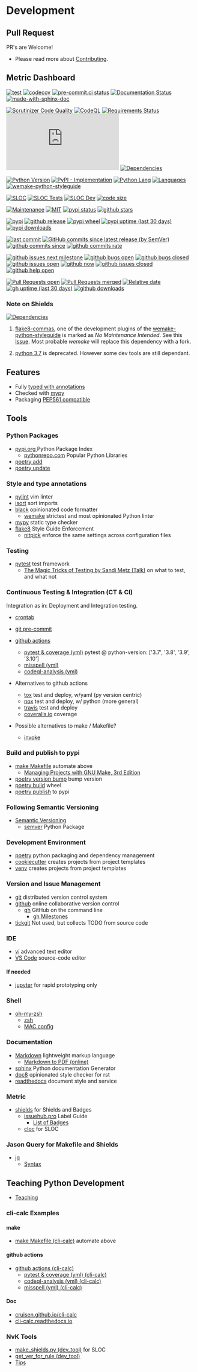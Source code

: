 # Development

## Pull Request

PR's are Welcome!

* Please read more about
  [Contributing](https://github.com/cruisen/cli-calc/blob/main/CONTRIBUTING.md).


## Metric Dashboard

[![test](https://github.com/cruisen/cli-calc/actions/workflows/test.yml/badge.svg)](https://github.com/cruisen/cli-calc/actions/workflows/test.yml)
[![codecov](https://codecov.io/gh/cruisen/cli-calc/branch/main/graph/badge.svg?token=i9nYZL3MM3)](https://codecov.io/gh/cruisen/cli-calc)
[![pre-commit.ci status](https://results.pre-commit.ci/badge/github/cruisen/cli-calc/main.svg)](https://results.pre-commit.ci/latest/github/cruisen/cli-calc/main)
[![Documentation Status](https://readthedocs.org/projects/cli-calc/badge/?version=latest)](https://readthedocs.org/projects/cli-calc/builds/)
[![made-with-sphinx-doc](https://img.shields.io/badge/Made%20with-Sphinx-1f425f.svg)](https://www.sphinx-doc.org/)

[![Scrutinizer Code Quality](https://scrutinizer-ci.com/g/cruisen/cli-calc/badges/quality-score.png?b=main)](https://scrutinizer-ci.com/g/cruisen/cli-calc/?branch=main)
[![CodeQL](https://github.com/cruisen/cli-calc/actions/workflows/codeql-analysis.yml/badge.svg?branch=main)](https://github.com/cruisen/cli-calc/actions/workflows/codeql-analysis.yml)
[![Requirements Status](https://requires.io/github/cruisen/cli-calc/requirements.svg?branch=main)](https://requires.io/github/cruisen/cli-calc/requirements/?branch=main)
[![Snyk Vulnerabilities for GitHub Repo (Specific Manifest)](https://img.shields.io/snyk/vulnerabilities/github/cruisen/cli-calc/requirements/requirements.txt)](https://app.snyk.io/org/cruisen)
[![Dependencies](https://img.shields.io/librariesio/release/github/cruisen/cli-calc)](https://libraries.io/github/cruisen/cli-calc)

[![Python Version](https://img.shields.io/pypi/pyversions/cli-calc.svg)](https://pypi.org/project/cli-calc/)
[![PyPI - Implementation](https://img.shields.io/pypi/implementation/cli-calc)](https://realpython.com/cpython-source-code-guide/)
[![Python Lang](https://img.shields.io/github/languages/top/cruisen/cli-calc)](https://github.com/cruisen/cli-calc/search?l=python)
[![Languages](https://img.shields.io/github/languages/count/cruisen/cli-calc)](https://github.com/cruisen/cli-calc/search?l=python)
[![wemake-python-styleguide](https://img.shields.io/badge/style-wemake-000000.svg)](https://github.com/wemake-services/wemake-python-styleguide)

[![SLOC](https://img.shields.io/endpoint?color=blue&url=https://raw.githubusercontent.com/cruisen/cli-calc/main/dev_tools/meters/cli_calc_shields.json)](https://github.com/cruisen/cli-calc/tree/main/cli_calc)
[![SLOC Tests](https://img.shields.io/endpoint?color=blue&url=https://raw.githubusercontent.com/cruisen/cli-calc/main/dev_tools/meters/tests_shields.json)](https://github.com/cruisen/cli-calc/tree/main/tests)
[![SLOC Dev](https://img.shields.io/endpoint?color=blue&url=https://raw.githubusercontent.com/cruisen/cli-calc/main/dev_tools/meters/dev_tools_shields.json)](https://github.com/cruisen/cli-calc/tree/main/dev_tools)
[![code size](https://img.shields.io/github/languages/code-size/cruisen/cli-calc)](https://github.com/cruisen/cli-calc.git)

[![Maintenance](https://img.shields.io/badge/Maintained-yes-green)](https://GitHub.com/cruisen/cli-calc/graphs/commit-activity)
[![MIT](https://img.shields.io/pypi/l/cli-calc)](https://github.com/cruisen/cli-calc/blob/main/LICENSE)
[![pypi status](https://img.shields.io/pypi/status/cli-calc)](https://www.python.org/dev/peps/pep-0301/#distutils-trove-classification)
[![github stars](https://img.shields.io/github/stars/cruisen/cli-calc?style=social)](https://github.com/cruisen/cli-calc/stargazers)

[![pypi](https://img.shields.io/pypi/v/cli-calc)](https://pypi.org/project/cli-calc/)
[![github release](https://img.shields.io/github/release-date/cruisen/cli-calc)](https://github.com/cruisen/cli-calc/releases)
[![pypi wheel](https://img.shields.io/pypi/wheel/cli-calc)](https://pypi.org/project/cli-calc/#files)
[![pypi uptime (last 30 days)](https://img.shields.io/pingpong/uptime/sp_95c996da63fe45faa6089b68cc4e112e?label=pypi%20uptime)](https://pypi.pingpong.host/en/)
[![pypi downloads](https://img.shields.io/pypi/dm/cli-calc?label=pypi%20downloads)](https://pypistats.org/packages/cli-calc)

[![last commit](https://img.shields.io/github/last-commit/cruisen/cli-calc)](https://github.com/cruisen/cli-calc/commits/main)
[![GitHub commits since latest release (by SemVer)](https://img.shields.io/github/commits-since/cruisen/cli-calc/latest?sort=semver)](https://github.com/cruisen/cli-calc/releases/latest)
[![github commits since](https://img.shields.io/github/commits-since/cruisen/cli-calc/v0.1.1)](https://github.com/cruisen/cli-calc/commits/main)
[![github commits rate](https://img.shields.io/github/commit-activity/m/cruisen/cli-calc?label=commits)](https://github.com/cruisen/cli-calc/commits/main)

[![github issues next milestone](https://img.shields.io/github/milestones/progress-percent/cruisen/cli-calc/6)](https://github.com/cruisen/cli-calc/milestone/6)
[![github bugs open](https://img.shields.io/github/issues-raw/cruisen/cli-calc/is_Bug?color=red&label=bugs)](https://github.com/cruisen/cli-calc/issues?q=is%3Aopen+is%3Aissue+label%3Ais_Bug)
[![github bugs closed](https://img.shields.io/github/issues-closed-raw/cruisen/cli-calc/is_Bug?color=green&label=closed)](https://github.com/cruisen/cli-calc/issues?q=is%3Aissue+is%3Aclosed+label%3Ais_Bug)
[![github issues open](https://img.shields.io/github/issues-raw/cruisen/cli-calc?color=blue)](https://github.com/cruisen/cli-calc/issues)
[![github now](https://img.shields.io/github/issues-raw/cruisen/cli-calc/1-Now-Important?color=yellow&label=queued)](https://github.com/cruisen/cli-calc/issues?q=is%3Aopen+is%3Aissue+label%3A1-Now-Important)
[![github issues closed](https://img.shields.io/github/issues-closed-raw/cruisen/cli-calc?color=green&label=closed)](https://github.com/cruisen/cli-calc/issues?q=is%3Aissue+is%3Aclosed)
[![github help open](https://img.shields.io/github/issues-raw/cruisen/cli-calc/needs_Help?color=yellow&label=need%20help)](https://github.com/cruisen/cli-calc/issues?q=is%3Aopen+is%3Aissue+label%3Aneeds_Help)

[![Pull Requests open](https://img.shields.io/github/issues-pr-raw/cruisen/cli-calc?label=PR)](https://github.com/cruisen/cli-calc/pulls)
[![Pull Requests merged](https://img.shields.io/github/issues-pr-closed-raw/cruisen/cli-calc?label=merged&color=green)](https://github.com/cruisen/cli-calc/pulls?q=is%3Apr+is%3Aclosed)
[![Relative date](https://img.shields.io/date/1642071600?label=first%20commit&color=green)](https://github.com/cruisen/cli-calc/commit/ac96ed51041c26195840186de1f1fd60375c0736)
[![gh uptime (last 30 days)](https://img.shields.io/pingpong/uptime/sp_8ea2eba2d5f0435cb91d4c1d59c446cc?label=github%20uptime)](https://github-com.pingpong.host/en/)
[![github downloads](https://img.shields.io/github/downloads/cruisen/cli-calc/total?label=github%20downloads)](https://github.com/cruisen/cli-calc)

### Note on Shields

[![Dependencies](https://img.shields.io/librariesio/release/github/cruisen/cli-calc)](https://libraries.io/github/cruisen/cli-calc)

1. [flake8-commas](https://github.com/PyCQA/flake8-commas),
   one of the development plugins of the
   [wemake-python-styleguide](https://github.com/wemake-services/wemake-python-styleguide)
   is marked as *No Maintenance Intended*.
   See this
   [Issue](https://github.com/wemake-services/wemake-python-styleguide/issues/2276).
   Most probable *wemake* will replace this dependency with a fork.

1. [python 3.7](https://www.python.org/dev/peps/pep-0537/#and-beyond-schedule)
   is deprecated.
   However some dev tools are still dependant.

## Features

* Fully [typed with annotations](https://mypy.readthedocs.io/en/stable/cheat_sheet_py3.html)
* Checked with [mypy](https://mypy.readthedocs.io/en/stable/)
* Packaging [PEP561 compatible](https://www.python.org/dev/peps/pep-0561/)


## Tools

### Python Packages
* [pypi.org ](https://pypi.org/) Python Package Index
  * [pythonrepo.com](https://pythonrepo.com/catalog/popular/) Popular Python Libraries
* [poetry add](https://python-poetry.org/docs/cli/#add)
* [poetry update](https://python-poetry.org/docs/cli/#update)

### Style and type annotations
* [pylint](https://pylint.pycqa.org/en/latest/) vim linter
* [isort](https://pycqa.github.io/isort/) sort imports
* [black](https://black.readthedocs.io/en/stable/) opinionated code formatter
  * [wemake](https://wemake-python-stylegui.de/en/latest/) strictest and most opinionated Python linter
* [mypy](https://mypy.readthedocs.io/en/stable/) static type checker
* [flake8](https://flake8.pycqa.org/en/latest/) Style Guide Enforcement
  * [nitpick](https://nitpick.readthedocs.io/en/latest/) enforce the same settings across configuration files

### Testing
* [pytest](https://docs.pytest.org/) test framework
  * [The Magic Tricks of Testing by Sandi Metz (Talk)](https://www.youtube.com/watch?v=URSWYvyc42M) on what to test, and what not

### Continuous Testing & Integration (CT & CI)
Integration as in: Deployment and Integration testing.

* [crontab](https://linux.die.net/man/5/crontab)
* [git pre-commit](https://pre-commit.com/)

* [github actions](https://github.com/features/actions)
  * [pytest & coverage (yml)](https://github.com/cypress-io/github-action/blob/master/.github/workflows/example-basic.yml)
    pytest @ python-version: ['3.7', '3.8', '3.9', '3.10']
  * [misspell (yml)](https://github.com/reviewdog/action-misspell)
  * [codeql-analysis (yml)](https://docs.github.com/en/code-security/code-scanning/automatically-scanning-your-code-for-vulnerabilities-and-errors/configuring-the-codeql-workflow-for-compiled-languages)

* Alternatives to github actions
  * [tox](https://tox.wiki/en/latest/) test and deploy, w/yaml (py version centric)
  * [nox](https://nox.thea.codes/en/stable/) test and deploy, w/ python (more general)
  * [travis](https://www.travis-ci.com/) test and deploy
  * [coveralls.io](https://coveralls.io/) coverage

* Possible alternatives to make / Makefile?
  * [invoke](https://www.pyinvoke.org/)

### Build and publish to pypi
* [make Makefile](https://www.gnu.org/software/make/manual/make.html) automate above
  * [Managing Projects with GNU Make, 3rd Edition](https://www.oreilly.com/library/view/managing-projects-with/0596006101/ch01.html)
* [poetry version bump](https://python-poetry.org/docs/cli/#version) bump version
* [poetry build](https://python-poetry.org/docs/cli/#build) wheel
* [poetry publish](https://python-poetry.org/docs/cli/#publish) to pypi

### Following Semantic Versioning
* [Semantic Versioning](https://semver.org/)
  * [semver](https://pypi.org/project/semver/) Python Package

### Development Environment
* [poetry](https://python-poetry.org/) python packaging and dependency management
* [cookiecutter](https://cookiecutter.readthedocs.io/en/latest/README.html) creates projects from project templates
* [venv](https://docs.python.org/3/library/venv.html) creates projects from project templates

### Version and Issue Management
* [git](https://git-scm.com/) distributed version control system
* [github](https://github.com/) online collaborative version control
  * [gh](https://github.com/cli/cli) GitHub on the command line
    * [gh Milestones](https://gist.github.com/doi-t/5735f9f0f7f8b7664aa6739bc810a2cc)
* [tickgit](https://github.com/augmentable-dev/tickgit) Not used, but collects TODO from source code

### IDE
* [vi](https://www.vim.org/about.php) advanced text editor
* [VS Code](https://code.visualstudio.com/) source-code editor

#### If needed
* [jupyter](https://jupyter.org/) for rapid prototyping only

### Shell
* [oh-my-zsh](https://ohmyz.sh/)
  * [zsh](https://github.com/ohmyzsh/ohmyzsh/wiki/Installing-ZSH#how-to-install-zsh-on-many-platforms)
  * [MAC config](https://chiamakaikeanyi.dev/how-to-configure-your-macos-terminal-with-zsh-like-a-pro/)

### Documentation
* [Markdown](https://www.markdownguide.org/basic-syntax/) lightweight markup language
  * [Markdown to PDF (online)](https://dillinger.io/)
* [sphinx](https://www.sphinx-doc.org/en/master/) Python documentation Generator
* [doc8](https://github.com/pycqa/doc8) opinionated style checker for rst
* [readthedocs](https://readthedocs.org/) document style and service

### Metric
* [shields](https://shields.io/) for Shields and Badges
  * [issuehub.pro](http://issuehub.pro/label-guide) Label Guide
    * [List of Badges](https://naereen.github.io/badges/)
  * [cloc](https://github.com/AlDanial/cloc) for SLOC

### Jason Query for Makefile and Shields
* [jq](https://stedolan.github.io/jq/)
  * [Syntax](https://github.com/stedolan/jq/wiki/Cookbook#filter-objects-based-on-the-contents-of-a-key)


## Teaching Python Development
* [Teaching](https://github.com/cruisen/cli-calc/blob/main/docs/extras/teaching.md)

### cli-calc Examples

#### make
* [make Makefile (cli-calc)](https://github.com/cruisen/cli-calc/blob/main/Makefile) automate above

#### github actions
* [github actions (cli-calc)](https://github.com/cruisen/cli-calc/actions)
  * [pytest & coverage (yml) (cli-calc)](https://github.com/cruisen/cli-calc/blob/main/.github/workflows/test.yml)
  * [codeql-analysis (yml) (cli-calc)](https://github.com/cruisen/cli-calc/blob/main/.github/workflows/codeql-analysis.yml)
  * [misspell (yml) (cli-calc)](https://github.com/cruisen/cli-calc/blob/main/.github/workflows/misspell.yml)

#### Doc
* [cruisen.github.io/cli-calc](https://cruisen.github.io/cli-calc/)
* [cli-calc.readthedocs.io](https://cli-calc.readthedocs.io/en/latest/?badge=latest#)


### NvK Tools
* [make_shields.py (dev_tool)](https://github.com/cruisen/cli-calc/blob/main/dev_tools/meters/make_shields.py) for SLOC
* [get_ver_for_rule (dev_tool)](https://github.com/cruisen/cli-calc/blob/main/dev_tools/sem_ver/get_ver_for_rule.py)
* [Tips](https://github.com/cruisen/cli-calc/blob/main/docs/extras/zsh.md)

